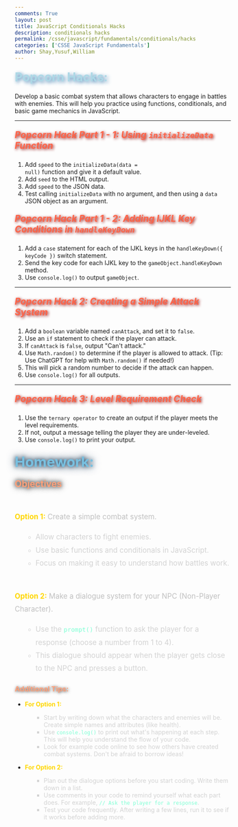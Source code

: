 ```yaml
---
comments: True
layout: post
title: JavaScript Conditionals Hacks
description: conditionals hacks
permalink: /csse/javascript/fundamentals/conditionals/hacks
categories: ['CSSE JavaScript Fundamentals']
author: Shay,Yusuf,William
---
```


#### <span style="color: #ADD8E6; text-shadow: 3px 3px 8px #4682B4; font-weight: bold; font-size: 2em;">Popcorn Hacks:</span>
Develop a basic combat system that allows characters to engage in battles with enemies. This will help you practice using functions, conditionals, and basic game mechanics in JavaScript.

---
##### <span style="color: #FF6347; text-shadow: 2px 2px 6px #8B0000; font-weight: bold; font-size: 1.5em;">Popcorn Hack Part 1 - 1: Using <code>initializeData</code> Function</span> 

1. Add `speed` to the <code>initializeData(data = null)</code> function and give it a default value.
2. Add `seed` to the HTML output.
3. Add `speed` to the JSON data.
4. Test calling <code>initializeData</code> with no argument, and then using a `data` JSON object as an argument.

##### <span style="color: #FF6347; text-shadow: 2px 2px 6px #8B0000; font-weight: bold; font-size: 1.5em;">Popcorn Hack Part 1 - 2: Adding IJKL Key Conditions in <code>handleKeyDown</code></span> 

1. Add a `case` statement for each of the IJKL keys in the `handleKeyDown({ keyCode })` switch statement.
2. Send the key code for each IJKL key to the <code>gameObject.handleKeyDown</code> method.
3. Use <code>console.log()</code> to output `gameObject`.

---

##### <span style="color: #FF6347; text-shadow: 2px 2px 6px #8B0000; font-weight: bold; font-size: 1.5em;">Popcorn Hack 2: Creating a Simple Attack System</span>
1. Add a <code>boolean</code> variable named <code>canAttack</code>, and set it to <code>false</code>.
2. Use an <code>if</code> statement to check if the player can attack.
3. If <code>canAttack</code> is <code>false</code>, output "Can't attack."
4. Use <code>Math.random()</code> to determine if the player is allowed to attack. (Tip: Use ChatGPT for help with <code>Math.random()</code> if needed!)
5. This will pick a random number to decide if the attack can happen.
6. Use <code>console.log()</code> for all outputs.

---

##### <span style="color: #FF6347; text-shadow: 2px 2px 6px #8B0000; font-weight: bold; font-size: 1.5em;">Popcorn Hack 3: Level Requirement Check</span>
1. Use the <code>ternary operator</code> to create an output if the player meets the level requirements.
2. If not, output a message telling the player they are under-leveled.
3. Use <code>console.log()</code> to print your output.

<!-- Homework Section with Enhanced Glowing Title -->

### <span style="color: #78C0E0; text-shadow: 0 0 10px #1E3D59, 0 0 20px #1E3D59; font-weight: bold; font-size: 2em;">Homework:</span>

#### <span style="color: #FFA07A; text-shadow: 0 0 8px #3C3C3C, 0 0 15px #3C3C3C; font-weight: bold; font-size: 1.5em;">Objectives</span>

<span style="font-size: 1.2em; color: #E5E5E5; line-height: 1.8;">
  <br><strong style="color: #FFD700;">Option 1:</strong> <span style="color: #C0C0C0;">Create a simple combat system.</span>
  <ul style="color: #D3D3D3; margin-left: 20px; list-style-type: circle;">
    <li>Allow characters to fight enemies.</li>
    <li>Use basic functions and conditionals in JavaScript.</li>
    <li>Focus on making it easy to understand how battles work.</li>
  </ul>

  <br>
  <strong style="color: #FFD700;">Option 2:</strong> <span style="color: #C0C0C0;">Make a dialogue system for your NPC (Non-Player Character).</span>
  <ul style="color: #D3D3D3; margin-left: 20px; list-style-type: circle;">
    <li>Use the <code style="color: #7FFFD4;">prompt()</code> function to ask the player for a response (choose a number from 1 to 4).</li>
    <li>This dialogue should appear when the player gets close to the NPC and presses a button.</li>
  </ul>
</span>

### <span style="color: #FFA07A; text-shadow: 1px 1px 6px #3C3C3C; font-weight: bold;">Additional Tips:</span>
- <span style="color: #FFD700;">**For Option 1:**</span>
  <ul style="color: #D3D3D3; margin-left: 20px; list-style-type: square;">
    <li>Start by writing down what the characters and enemies will be. Create simple names and attributes (like health).</li>
    <li>Use <code style="color: #7FFFD4;">console.log()</code> to print out what's happening at each step. This will help you understand the flow of your code.</li>
    <li>Look for example code online to see how others have created combat systems. Don't be afraid to borrow ideas!</li>
  </ul>

- <span style="color: #FFD700;">**For Option 2:**</span>
  <ul style="color: #D3D3D3; margin-left: 20px; list-style-type: square;">
    <li>Plan out the dialogue options before you start coding. Write them down in a list.</li>
    <li>Use comments in your code to remind yourself what each part does. For example, <code style="color: #7FFFD4;">// Ask the player for a response</code>.</li>
    <li>Test your code frequently. After writing a few lines, run it to see if it works before adding more.</li>
  </ul>
